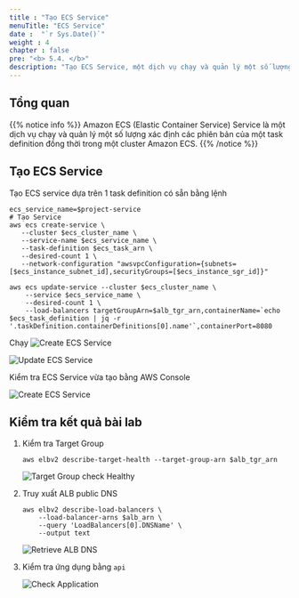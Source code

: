 ```yaml
---
title : "Tạo ECS Service"
menuTitle: "ECS Service"
date :  "`r Sys.Date()`" 
weight : 4
chapter : false
pre: "<b> 5.4. </b>"
description: "Tạo ECS Service, một dịch vụ chạy và quản lý một số lượng xác định các phiên bản của một task definition đồng thời trong một cluster Amazon ECS."
---
```


## Tổng quan

{{% notice info %}}
Amazon ECS (Elastic Container Service) Service là một dịch vụ chạy và quản lý một số lượng xác định các phiên bản của một task definition đồng thời trong một cluster Amazon ECS.
{{% /notice %}}

## Tạo ECS Service

Tạo ECS service dựa trên 1 task definition có sẵn bằng lệnh

```shell
ecs_service_name=$project-service
# Tạo Service
aws ecs create-service \
   --cluster $ecs_cluster_name \
   --service-name $ecs_service_name \
   --task-definition $ecs_task_arn \
   --desired-count 1 \
   --network-configuration "awsvpcConfiguration={subnets=[$ecs_instance_subnet_id],securityGroups=[$ecs_instance_sgr_id]}" 

aws ecs update-service --cluster $ecs_cluster_name \
    --service $ecs_service_name \
    --desired-count 1 \
    --load-balancers targetGroupArn=$alb_tgr_arn,containerName=`echo $ecs_task_definition | jq -r '.taskDefinition.containerDefinitions[0].name'`,containerPort=8080
```
Chạy
![Create ECS Service](/images/6-ecs/6.4-service/6.4.1.png)

![Update ECS Service](/images/6-ecs/6.4-service/6.4.2.png)

Kiểm tra ECS Service vừa tạo bằng AWS Console

![Create ECS Service](/images/6-ecs/6.4-service/6.4.3.png)

## Kiểm tra kết quả bài lab

1. Kiểm tra Target Group

    ```shell
    aws elbv2 describe-target-health --target-group-arn $alb_tgr_arn
    ```

    ![Target Group check Healthy](/images/6-ecs/6.4-service/6.4.6.png)

2. Truy xuất ALB public DNS

    ```shell
    aws elbv2 describe-load-balancers \
        --load-balancer-arns $alb_arn \
        --query 'LoadBalancers[0].DNSName' \
        --output text
    ```
    
    ![Retrieve ALB DNS](/images/6-ecs/6.4-service/6.4.5.png)

3. Kiểm tra ứng dụng bằng `api`

    ![Check Application](/images/6-ecs/6.4-service/6.4.4.png)